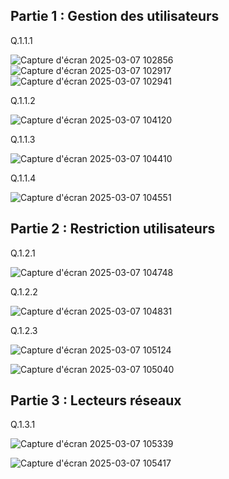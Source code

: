 ## Partie 1 : Gestion des utilisateurs

Q.1.1.1

![Capture d'écran 2025-03-07 102856](https://github.com/user-attachments/assets/1c0d5db5-3f15-41fc-b6f1-aafdf07094d6)
![Capture d'écran 2025-03-07 102917](https://github.com/user-attachments/assets/71aa5a08-873d-4e83-b395-32d25c5e039b)
![Capture d'écran 2025-03-07 102941](https://github.com/user-attachments/assets/38b98292-be46-4c7a-81e5-b6b53809f8a7)

Q.1.1.2 

![Capture d'écran 2025-03-07 104120](https://github.com/user-attachments/assets/0833fdbf-1cdf-4feb-a3d6-c647cacf19b3)

Q.1.1.3

![Capture d'écran 2025-03-07 104410](https://github.com/user-attachments/assets/f3ae6f39-25c4-4a1b-b3c9-54172bbf3753)

Q.1.1.4 

![Capture d'écran 2025-03-07 104551](https://github.com/user-attachments/assets/01a2a135-f12b-4a82-a9dc-3b069c44fa2d)

## Partie 2 : Restriction utilisateurs

Q.1.2.1 

![Capture d'écran 2025-03-07 104748](https://github.com/user-attachments/assets/a1fea33b-19a5-42e9-b782-1980a87e649a)


Q.1.2.2 


![Capture d'écran 2025-03-07 104831](https://github.com/user-attachments/assets/063fe7ae-32cc-46ba-9eb1-ea7d982e949a)


Q.1.2.3 


![Capture d'écran 2025-03-07 105124](https://github.com/user-attachments/assets/1899eb68-baaa-4b1c-ace3-a9de037a9194)


![Capture d'écran 2025-03-07 105040](https://github.com/user-attachments/assets/e8413f55-e2cc-4027-829a-05a6f71ebc3f)

## Partie 3 : Lecteurs réseaux

Q.1.3.1

![Capture d'écran 2025-03-07 105339](https://github.com/user-attachments/assets/53713942-bd19-49f1-88ac-0909da047f78)


![Capture d'écran 2025-03-07 105417](https://github.com/user-attachments/assets/05127258-7e1b-4e9d-b4ae-62132898f506)

